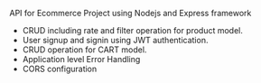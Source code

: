 API for Ecommerce Project using Nodejs and Express framework 
* CRUD including rate and filter operation for product model.
* User signup and signin using JWT authentication.
* CRUD operation for CART model.
* Application level Error Handling
* CORS configuration
